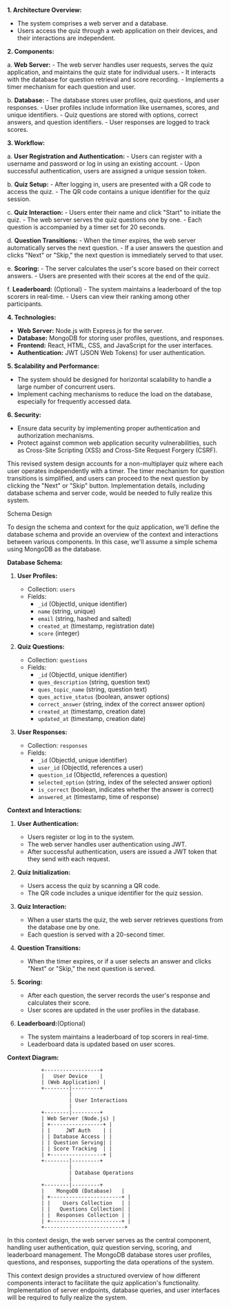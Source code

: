 **1. Architecture Overview:**
   - The system comprises a web server and a database.
   - Users access the quiz through a web application on their devices, and their interactions are independent.

**2. Components:**

   a. **Web Server:**
      - The web server handles user requests, serves the quiz application, and maintains the quiz state for individual users.
      - It interacts with the database for question retrieval and score recording.
      - Implements a timer mechanism for each question and user.

   b. **Database:**
      - The database stores user profiles, quiz questions, and user responses.
      - User profiles include information like usernames, scores, and unique identifiers.
      - Quiz questions are stored with options, correct answers, and question identifiers.
      - User responses are logged to track scores.

**3. Workflow:**

   a. **User Registration and Authentication:**
      - Users can register with a username and password or log in using an existing account.
      - Upon successful authentication, users are assigned a unique session token.

   b. **Quiz Setup:**
      - After logging in, users are presented with a QR code to access the quiz.
      - The QR code contains a unique identifier for the quiz session.

   c. **Quiz Interaction:**
      - Users enter their name and click "Start" to initiate the quiz.
      - The web server serves the quiz questions one by one.
      - Each question is accompanied by a timer set for 20 seconds.

   d. **Question Transitions:**
      - When the timer expires, the web server automatically serves the next question.
      - If a user answers the question and clicks "Next" or "Skip," the next question is immediately served to that user.

   e. **Scoring:**
      - The server calculates the user's score based on their correct answers.
      - Users are presented with their scores at the end of the quiz.

   f. **Leaderboard:** (Optional)
      - The system maintains a leaderboard of the top scorers in real-time.
      - Users can view their ranking among other participants.

**4. Technologies:**
   - **Web Server:** Node.js with Express.js for the server.
   - **Database:** MongoDB for storing user profiles, questions, and responses.
   - **Frontend:** React, HTML, CSS, and JavaScript for the user interfaces.
   - **Authentication:** JWT (JSON Web Tokens) for user authentication.

**5. Scalability and Performance:**
   - The system should be designed for horizontal scalability to handle a large number of concurrent users.
   - Implement caching mechanisms to reduce the load on the database, especially for frequently accessed data.

**6. Security:**
   - Ensure data security by implementing proper authentication and authorization mechanisms.
   - Protect against common web application security vulnerabilities, such as Cross-Site Scripting (XSS) and Cross-Site Request Forgery (CSRF).

This revised system design accounts for a non-multiplayer quiz where each user operates independently with a timer. The timer mechanism for question transitions is simplified, and users can proceed to the next question by clicking the "Next" or "Skip" button. Implementation details, including database schema and server code, would be needed to fully realize this system.


Schema Design

To design the schema and context for the quiz application, we'll define the database schema and provide an overview of the context and interactions between various components. In this case, we'll assume a simple schema using MongoDB as the database.

**Database Schema:**

1. **User Profiles:**
   - Collection: `users`
   - Fields:
     - `_id` (ObjectId, unique identifier)
     - `name` (string, unique)
     - `email` (string, hashed and salted)
     - `created_at` (timestamp, registration date)
     - `score` (integer)

2. **Quiz Questions:**
   - Collection: `questions`
   - Fields:
     - `_id` (ObjectId, unique identifier)
     - `ques_description` (string, question text)
     - `ques_topic_name` (string, question text)
     - `ques_active_status` (boolean, answer options)
     - `correct_answer` (string, index of the correct answer option)
     - `created_at` (timestamp, creation date)
     - `updated_at` (timestamp, creation date)

3. **User Responses:**
   - Collection: `responses`
   - Fields:
     - `_id` (ObjectId, unique identifier)
     - `user_id` (ObjectId, references a user)
     - `question_id` (ObjectId, references a question)
     - `selected_option` (string, index of the selected answer option)
     - `is_correct` (boolean, indicates whether the answer is correct)
     - `answered_at` (timestamp, time of response)

**Context and Interactions:**

1. **User Authentication:**
   - Users register or log in to the system.
   - The web server handles user authentication using JWT.
   - After successful authentication, users are issued a JWT token that they send with each request.

2. **Quiz Initialization:**
   - Users access the quiz by scanning a QR code.
   - The QR code includes a unique identifier for the quiz session.

3. **Quiz Interaction:**
   - When a user starts the quiz, the web server retrieves questions from the database one by one.
   - Each question is served with a 20-second timer.

4. **Question Transitions:**
   - When the timer expires, or if a user selects an answer and clicks "Next" or "Skip," the next question is served.

5. **Scoring:**
   - After each question, the server records the user's response and calculates their score.
   - User scores are updated in the user profiles in the database.

6. **Leaderboard:**(Optional)
   - The system maintains a leaderboard of top scorers in real-time.
   - Leaderboard data is updated based on user scores.

**Context Diagram:**

```
           +------------------+
           |   User Device    |
           | (Web Application) |
           +--------|---------+
                    |
                    | User Interactions
                    |
           +--------|---------+
           | Web Server (Node.js) |
           | +-----------------+ |
           | |     JWT Auth    | |
           | | Database Access | |
           | | Question Serving| |
           | | Score Tracking  | |
           | +-----------------+ |
           +--------|---------+
                    |
                    | Database Operations
                    |
           +--------|---------+
           |    MongoDB (Database)   |
           | +-----------------------+ |
           | |    Users Collection   | |
           | |   Questions Collection| |
           | |  Responses Collection | |
           | +-----------------------+ |
           +--------------------------+
```

In this context design, the web server serves as the central component, handling user authentication, quiz question serving, scoring, and leaderboard management. The MongoDB database stores user profiles, questions, and responses, supporting the data operations of the system.

This context design provides a structured overview of how different components interact to facilitate the quiz application's functionality. Implementation of server endpoints, database queries, and user interfaces will be required to fully realize the system.


